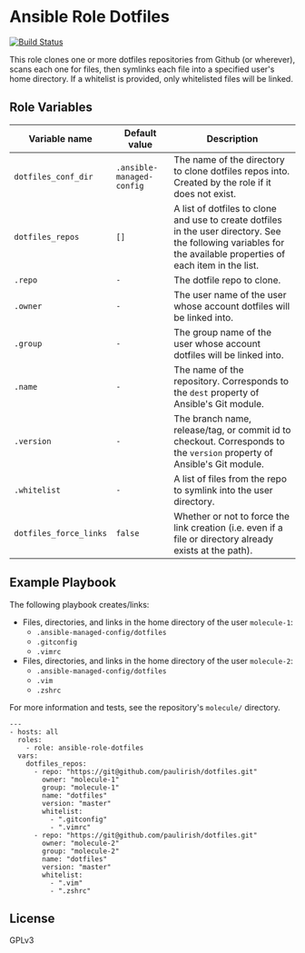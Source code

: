 # Ansible Role Dotfiles

[![Build Status](https://travis-ci.com/ctorgalson/ansible-role-ssl.svg?branch=master)](https://travis-ci.com/ctorgalson/ansible-role-dotfiles)

This role clones one or more dotfiles repositories from Github (or wherever), scans each one for files, then symlinks each file into a specified user's home directory. If a whitelist is provided, only whitelisted files will be linked.

## Role Variables

| Variable name       | Default value             | Description |
|---------------------|---------------------------|-------------|
| `dotfiles_conf_dir` | `.ansible-managed-config` | The name of the directory to clone dotfiles repos into. Created by the role if it does not exist. |
| `dotfiles_repos`    | `[]`                      | A list of dotfiles to clone and use to create dotfiles in the user directory. See the following variables for the available properties of each item in the list. |
| `.repo`             | `-`                       | The dotfile repo to clone. |
| `.owner`             | `-`                       | The user name of the user whose account dotfiles will be linked into. |
| `.group`             | `-`                       | The group name of the user whose account dotfiles will be linked into. |
| `.name`             | `-`                       | The name of the repository. Corresponds to the `dest` property of Ansible's Git module. |
| `.version`          | `-`                       | The branch name, release/tag, or commit id to checkout. Corresponds to the `version` property of Ansible's Git module. |
| `.whitelist`        | `-`                       | A list of files from the repo to symlink into the user directory. |
| `dotfiles_force_links` | `false` | Whether or not to force the link creation (i.e. even if a file or directory already exists at the path). |

## Example Playbook

The following playbook creates/links:

- Files, directories, and links in the home directory of the user `molecule-1`:
  - `.ansible-managed-config/dotfiles`
  - `.gitconfig`
  - `.vimrc`
- Files, directories, and links in the home directory of the user `molecule-2`:
  - `.ansible-managed-config/dotfiles`
  - `.vim`
  - `.zshrc`

For more information and tests, see the repository's `molecule/` directory.

    ---
    - hosts: all
      roles:
        - role: ansible-role-dotfiles
      vars:
        dotfiles_repos:
          - repo: "https://git@github.com/paulirish/dotfiles.git"
            owner: "molecule-1"
            group: "molecule-1"
            name: "dotfiles"
            version: "master"
            whitelist:
              - ".gitconfig"
              - ".vimrc"
          - repo: "https://git@github.com/paulirish/dotfiles.git"
            owner: "molecule-2"
            group: "molecule-2"
            name: "dotfiles"
            version: "master"
            whitelist:
              - ".vim"
              - ".zshrc"

## License

GPLv3

